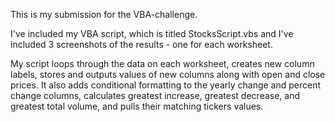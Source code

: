 This is my submission for the VBA-challenge.

I've included my VBA script, which is titled StocksScript.vbs and I've included 3 screenshots of the results - one for each worksheet.

My script loops through the data on each worksheet, creates new column labels, stores and outputs values of new columns along with open and close prices. It also adds conditional formatting to the yearly change and percent change columns, calculates greatest increase, greatest decrease, and greatest total volume, and pulls their matching tickers values. 
